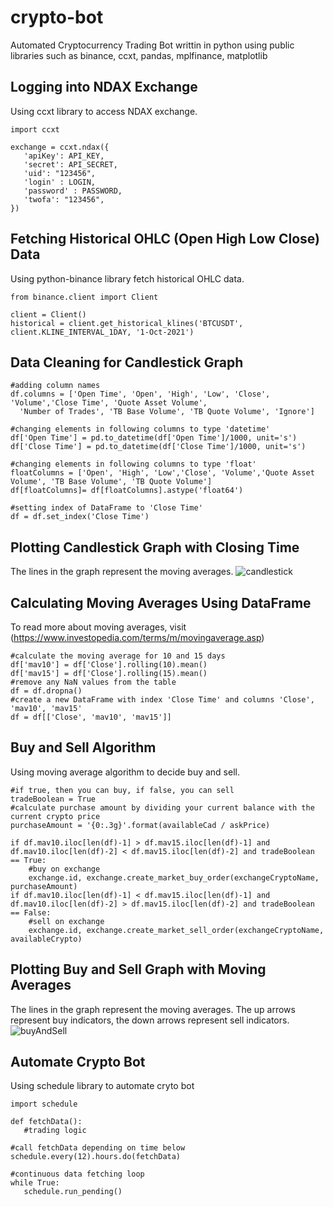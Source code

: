 # crypto-bot
 Automated Cryptocurrency Trading Bot writtin in python using public libraries such as binance, ccxt, pandas, mplfinance, matplotlib

## Logging into NDAX Exchange
Using ccxt library to access NDAX exchange.
```
import ccxt

exchange = ccxt.ndax({
   'apiKey': API_KEY,
   'secret': API_SECRET,
   'uid': "123456",   
   'login' : LOGIN,
   'password' : PASSWORD,
   'twofa': "123456",
})
```
## Fetching Historical OHLC (Open High Low Close) Data
Using python-binance library fetch historical OHLC data.
```
from binance.client import Client

client = Client()
historical = client.get_historical_klines('BTCUSDT', client.KLINE_INTERVAL_1DAY, '1-Oct-2021')
```
## Data Cleaning for Candlestick Graph
```
#adding column names
df.columns = ['Open Time', 'Open', 'High', 'Low', 'Close', 'Volume','Close Time', 'Quote Asset Volume',
  'Number of Trades', 'TB Base Volume', 'TB Quote Volume', 'Ignore']
  
#changing elements in following columns to type 'datetime'
df['Open Time'] = pd.to_datetime(df['Open Time']/1000, unit='s')
df['Close Time'] = pd.to_datetime(df['Close Time']/1000, unit='s')

#changing elements in following columns to type 'float'
floatColumns = ['Open', 'High', 'Low','Close', 'Volume','Quote Asset Volume', 'TB Base Volume', 'TB Quote Volume']
df[floatColumns]= df[floatColumns].astype('float64')

#setting index of DataFrame to 'Close Time'
df = df.set_index('Close Time')
```
## Plotting Candlestick Graph with Closing Time
The lines in the graph represent the moving averages.
![candlestick](https://user-images.githubusercontent.com/41726552/159150975-c86b4c74-0428-4832-b797-7538cb592210.png)

## Calculating Moving Averages Using DataFrame
To read more about moving averages, visit (https://www.investopedia.com/terms/m/movingaverage.asp)
```
#calculate the moving average for 10 and 15 days
df['mav10'] = df['Close'].rolling(10).mean()
df['mav15'] = df['Close'].rolling(15).mean()
#remove any NaN values from the table
df = df.dropna()
#create a new DataFrame with index 'Close Time' and columns 'Close', 'mav10', 'mav15'
df = df[['Close', 'mav10', 'mav15']]
```

## Buy and Sell Algorithm
Using moving average algorithm to decide buy and sell.
```
#if true, then you can buy, if false, you can sell
tradeBoolean = True
#calculate purchase amount by dividing your current balance with the current crypto price
purchaseAmount = '{0:.3g}'.format(availableCad / askPrice)

if df.mav10.iloc[len(df)-1] > df.mav15.iloc[len(df)-1] and df.mav10.iloc[len(df)-2] < df.mav15.iloc[len(df)-2] and tradeBoolean == True:
    #buy on exchange
    exchange.id, exchange.create_market_buy_order(exchangeCryptoName, purchaseAmount)
if df.mav10.iloc[len(df)-1] < df.mav15.iloc[len(df)-1] and df.mav10.iloc[len(df)-2] > df.mav15.iloc[len(df)-2] and tradeBoolean == False:
    #sell on exchange
    exchange.id, exchange.create_market_sell_order(exchangeCryptoName, availableCrypto)
```

## Plotting Buy and Sell Graph with Moving Averages
The lines in the graph represent the moving averages.
The up arrows represent buy indicators, the down arrows represent sell indicators.
![buyAndSell](https://user-images.githubusercontent.com/41726552/159150970-f81e5fad-28ba-4c11-abf2-2901a803e8de.png)

## Automate Crypto Bot
Using schedule library to automate cryto bot
```
import schedule

def fetchData():
   #trading logic

#call fetchData depending on time below
schedule.every(12).hours.do(fetchData)

#continuous data fetching loop
while True:
   schedule.run_pending()
```


